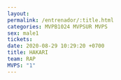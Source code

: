 ```yaml
---
layout: 
permalink: /entrenador/:title.html
categories: MVPB1024 MVPSUR MVPS
sex: male1
tickets: 
date: 2020-08-29 10:29:20 +0700
title: HAKARI
team: RAP
MVPS: "1"
---
```

